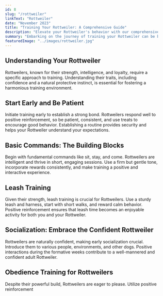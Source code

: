 ```yaml
---
id: 8
slug: "/rottweiler"
linkText: "Rottweiler"
date: "November 2023"
title: "Training Your Rottweiler: A Comprehensive Guide"
description: "Elevate your Rottweiler's behavior with our comprehensive training guide. Effective techniques for a well-behaved and confident companion."
summary: "Embarking on the journey of training your Rottweiler can be both rewarding and fulfilling. In this guide, we'll explore effective techniques and strategies tailored to the unique traits of Rottweilers, ensuring a positive and enriching training experience for both you and your canine companion."
featuredImage: "../images/rottweiler.jpg"
---
```


## Understanding Your Rottweiler

Rottweilers, known for their strength, intelligence, and loyalty, require a specific approach to training. Understanding their traits, including confidence and a natural protective instinct, is essential for fostering a harmonious training environment.

## Start Early and Be Patient

Initiate training early to establish a strong bond. Rottweilers respond well to positive reinforcement, so be patient, consistent, and use treats to encourage good behavior. Establishing a routine provides security and helps your Rottweiler understand your expectations.

## Basic Commands: The Building Blocks

Begin with fundamental commands like sit, stay, and come. Rottweilers are intelligent and thrive in short, engaging sessions. Use a firm but gentle tone, incorporate rewards consistently, and make training a positive and interactive experience.

## Leash Training

Given their strength, leash training is crucial for Rottweilers. Use a sturdy leash and harness, start with short walks, and reward calm behavior. Positive reinforcement ensures that leash time becomes an enjoyable activity for both you and your Rottweiler.

## Socialization: Embrace the Confident Rottweiler

Rottweilers are naturally confident, making early socialization crucial. Introduce them to various people, environments, and other dogs. Positive interactions during the formative weeks contribute to a well-mannered and confident adult Rottweiler.

## Obedience Training for Rottweilers

Despite their powerful build, Rottweilers are eager to please. Utilize positive reinforcement
